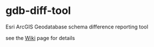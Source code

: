 gdb-diff-tool
=============

Esri ArcGIS Geodatabase schema difference reporting tool

see the [Wiki](https://github.com/cmac3095/gdb-diff-tool/wiki) page for details
